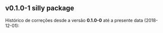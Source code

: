 ## v0.1.0-1 silly package
Histórico de correções desde a versão **0.1.0-0** até a presente data (2018-12-01):



